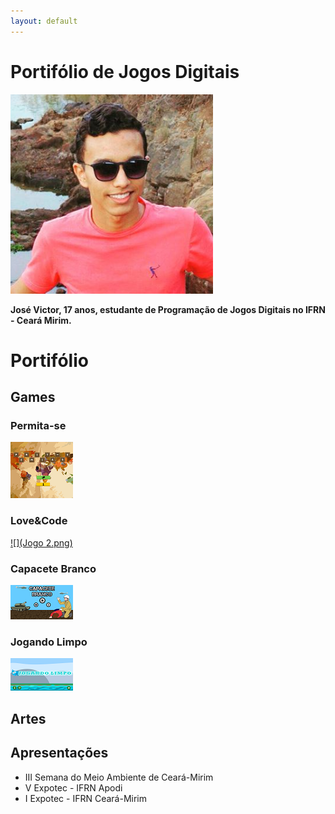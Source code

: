 ```yaml
---
layout: default
---
```

# Portifólio de Jogos Digitais
![Dono](Eu.png)

__José Victor, 17 anos, estudante de Programação de Jogos Digitais no IFRN - Ceará Mirim.__ 


# Portifólio

## Games


### Permita-se

[![](Jogo1.png)](https://zevictor.github.io/Permita-se/)


### Love&Code

[![](Jogo 2.png)](https://zevictor.github.io/Love&Code/)


### Capacete Branco

[![](Jogo3.png)](https://zevictor.github.io/CapWhite/)

### Jogando Limpo

[![](Jogo4.png)](https://zevictor.github.io/ProjetoJogo/)

## Artes

## Apresentações

* III Semana do Meio Ambiente de Ceará-Mirim
* V Expotec - IFRN Apodi
* I Expotec - IFRN Ceará-Mirim
